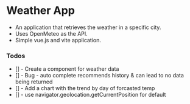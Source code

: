 # Weather App

* An application that retrieves the weather in a specific city.
* Uses OpenMeteo as the API.
* Simple vue.js and vite application.

### Todos
* [] - Create a component for weather data
* [] - Bug - auto complete recommends history & can lead to no data being returned
* [] - Add a chart with the trend by day of forcasted temp
* [] - use navigator.geolocation.getCurrentPosition for default
